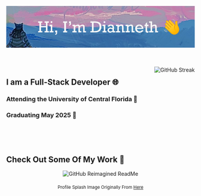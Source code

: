 <p align="center"><img src="https://github.com/same-difference/same-difference/blob/main/github-cover.png" alt="Hi, I'm Dianneth 👋" /></p>
<br />
<br />
<img src="https://streak-stats.demolab.com?user=same-difference&theme=duskfox&mode=weekly&hide_border=true" alt="GitHub Streak" align="right"/>
<h2>I am a Full-Stack Developer 🌐</h2>
<h3>Attending the University of Central Florida 🐉</h3>
<h3>Graduating May 2025 🌻</h3>
<br />
<br />
<br />
<h2>Check Out Some Of My Work 🧠</h2>
<p align="center"><img src="https://myreadme.vercel.app/api/embed/same-difference?panels=userstatistics,toprepositories,toplanguages,commitgraph" alt="GitHub Reimagined ReadMe" /></p>
<p align="center"><sub>Profile Splash Image Originally From <a href="https://twitter.com/IamCryB0rg/status/1727243311541543295">Here</a></sub></p>
